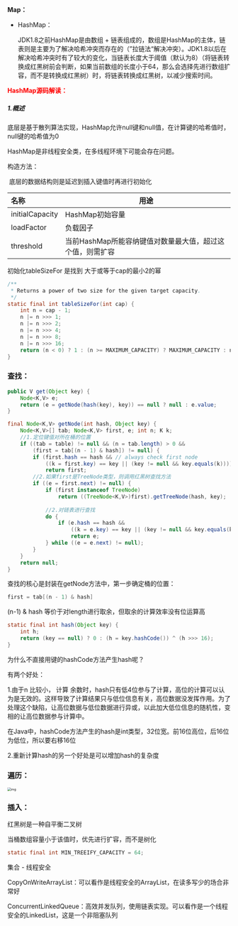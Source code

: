<strong>Map：</strong>

* HashMap：

  JDK1.8之前HashMap是由数组 + 链表组成的，数组是HashMap的主体，链表则是主要为了解决哈希冲突而存在的（”拉链法“解决冲突）。JDK1.8以后在解决哈希冲突时有了较大的变化，当链表长度大于阈值（默认为8）（将链表转换成红黑树前会判断，如果当前数组的长度小于64，那么会选择先进行数组扩容，而不是转换成红黑树）时，将链表转换成红黑树，以减少搜索时间。



<strong style='color:red'>HashMap源码解读：</strong>

#####  1.概述

底层是基于散列算法实现，HashMap允许null键和null值，在计算键的哈希值时，null键的哈希值为0

HashMap是非线程安全类，在多线程环境下可能会存在问题。

构造方法：

​	底层的数据结构则是延迟到插入键值时再进行初始化

| 名称            | 用途                                                      |
| :-------------- | --------------------------------------------------------- |
| initialCapacity | HashMap初始容量                                           |
| loadFactor      | 负载因子                                                  |
| threshold       | 当前HashMap所能容纳键值对数量最大值，超过这个值，则需扩容 |



初始化tableSizeFor 是找到 大于或等于cap的最小2的幂

```java
/**
 * Returns a power of two size for the given target capacity.
 */
static final int tableSizeFor(int cap) {
    int n = cap - 1;
    n |= n >>> 1;
    n |= n >>> 2;
    n |= n >>> 4;
    n |= n >>> 8;
    n |= n >>> 16;
    return (n < 0) ? 1 : (n >= MAXIMUM_CAPACITY) ? MAXIMUM_CAPACITY : n + 1;
}
```



### 查找：

```java
public V get(Object key) {
    Node<K,V> e;
    return (e = getNode(hash(key), key)) == null ? null : e.value;
}
```

```java
final Node<K,V> getNode(int hash, Object key) {
    Node<K,V>[] tab; Node<K,V> first, e; int n; K k;
    //1.定位键值对所在桶的位置
    if ((tab = table) != null && (n = tab.length) > 0 &&
        (first = tab[(n - 1) & hash]) != null) {
        if (first.hash == hash && // always check first node
            ((k = first.key) == key || (key != null && key.equals(k))))
            return first;
        //2.如果first是TreeNode类型，则调用红黑树查找方法
        if ((e = first.next) != null) {
            if (first instanceof TreeNode)
                return ((TreeNode<K,V>)first).getTreeNode(hash, key);
          
            //2.对链表进行查找
            do {
                if (e.hash == hash &&
                    ((k = e.key) == key || (key != null && key.equals(k))))
                    return e;
            } while ((e = e.next) != null);
        }
    }
    return null;
}
```

查找的核心是封装在getNode方法中，第一步确定桶的位置：

```java
first = tab[(n - 1) & hash]
```

(n-1) & hash 等价于对length进行取余，但取余的计算效率没有位运算高





```java
static final int hash(Object key) {
    int h;
    return (key == null) ? 0 : (h = key.hashCode()) ^ (h >>> 16);
}
```

为什么不直接用键的hashCode方法产生hash呢？ 

有两个好处：

1.由于n 比较小， 计算 余数时，hash只有低4位参与了计算，高位的计算可以认为是无效的。这样导致了计算结果只与低位信息有关，高位数据没发挥作用。为了处理这个缺陷，让高位数据与低位数据进行异或，以此加大低位信息的随机性，变相的让高位数据参与计算中。

在Java中，hashCode方法产生的hash是int类型，32位宽。前16位高位，后16位为低位，所以要右移16位

2.重新计算hash的另一个好处是可以增加hash的复杂度



### 遍历：

<img src="https://blog-pictures.oss-cn-shanghai.aliyuncs.com/15160167712865.jpg" alt="img" style="zoom:50%;margin-left:-1px" />





### 插入：



红黑树是一种自平衡二叉树

当桶数组容量小于该值时，优先进行扩容，而不是树化

```java
static final int MIN_TREEIFY_CAPACITY = 64;
```







集合 - 线程安全

CopyOnWriteArrayList：可以看作是线程安全的ArrayList，在读多写少的场合非常好

ConcurrentLinkedQueue：高效并发队列，使用链表实现。可以看作是一个线程安全的LinkedList，这是一个非阻塞队列
